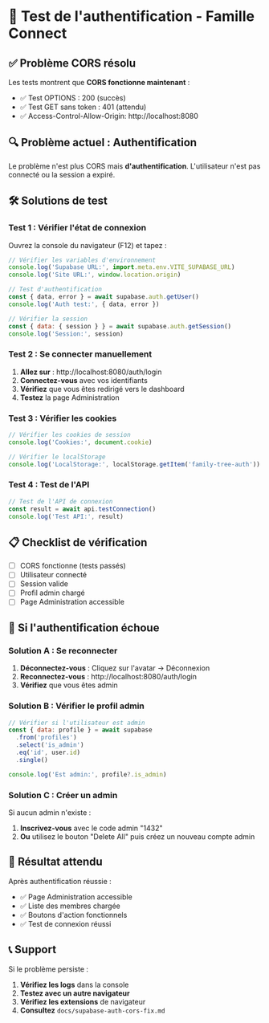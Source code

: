 # 🧪 Test de l'authentification - Famille Connect

## ✅ Problème CORS résolu

Les tests montrent que **CORS fonctionne maintenant** :
- ✅ Test OPTIONS : 200 (succès)
- ✅ Test GET sans token : 401 (attendu)
- ✅ Access-Control-Allow-Origin: http://localhost:8080

## 🔍 Problème actuel : Authentification

Le problème n'est plus CORS mais **d'authentification**. L'utilisateur n'est pas connecté ou la session a expiré.

## 🛠️ Solutions de test

### Test 1 : Vérifier l'état de connexion

Ouvrez la console du navigateur (F12) et tapez :

```javascript
// Vérifier les variables d'environnement
console.log('Supabase URL:', import.meta.env.VITE_SUPABASE_URL)
console.log('Site URL:', window.location.origin)

// Test d'authentification
const { data, error } = await supabase.auth.getUser()
console.log('Auth test:', { data, error })

// Vérifier la session
const { data: { session } } = await supabase.auth.getSession()
console.log('Session:', session)
```

### Test 2 : Se connecter manuellement

1. **Allez sur** : http://localhost:8080/auth/login
2. **Connectez-vous** avec vos identifiants
3. **Vérifiez** que vous êtes redirigé vers le dashboard
4. **Testez** la page Administration

### Test 3 : Vérifier les cookies

```javascript
// Vérifier les cookies de session
console.log('Cookies:', document.cookie)

// Vérifier le localStorage
console.log('LocalStorage:', localStorage.getItem('family-tree-auth'))
```

### Test 4 : Test de l'API

```javascript
// Test de l'API de connexion
const result = await api.testConnection()
console.log('Test API:', result)
```

## 📋 Checklist de vérification

- [ ] CORS fonctionne (tests passés)
- [ ] Utilisateur connecté
- [ ] Session valide
- [ ] Profil admin chargé
- [ ] Page Administration accessible

## 🚨 Si l'authentification échoue

### Solution A : Se reconnecter
1. **Déconnectez-vous** : Cliquez sur l'avatar → Déconnexion
2. **Reconnectez-vous** : http://localhost:8080/auth/login
3. **Vérifiez** que vous êtes admin

### Solution B : Vérifier le profil admin
```javascript
// Vérifier si l'utilisateur est admin
const { data: profile } = await supabase
  .from('profiles')
  .select('is_admin')
  .eq('id', user.id)
  .single()

console.log('Est admin:', profile?.is_admin)
```

### Solution C : Créer un admin
Si aucun admin n'existe :
1. **Inscrivez-vous** avec le code admin "1432"
2. **Ou** utilisez le bouton "Delete All" puis créez un nouveau compte admin

## 🎯 Résultat attendu

Après authentification réussie :
- ✅ Page Administration accessible
- ✅ Liste des membres chargée
- ✅ Boutons d'action fonctionnels
- ✅ Test de connexion réussi

## 📞 Support

Si le problème persiste :
1. **Vérifiez les logs** dans la console
2. **Testez avec un autre navigateur**
3. **Vérifiez les extensions** de navigateur
4. **Consultez** `docs/supabase-auth-cors-fix.md`
